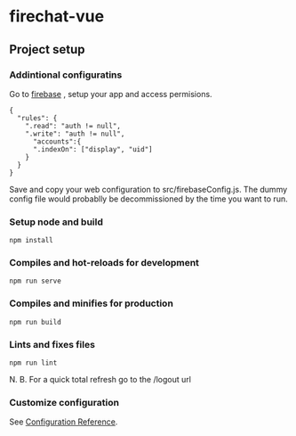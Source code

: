 # firechat-vue

## Project setup

### Addintional configuratins

Go to [firebase](https://console.firebase.google.com/) , setup your app and access permisions.

```
{
  "rules": {
    ".read": "auth != null",
    ".write": "auth != null",
      "accounts":{
      ".indexOn": ["display", "uid"]
    }
  }
}

```

Save and copy your web configuration to src/firebaseConfig.js. The dummy config file would probablly be decommissioned by the time you want to run.


### Setup node and build
```
npm install
```

### Compiles and hot-reloads for development
```
npm run serve
```

### Compiles and minifies for production
```
npm run build
```

### Lints and fixes files
```
npm run lint
```

N. B. For a quick total refresh go to the /logout url

### Customize configuration
See [Configuration Reference](https://cli.vuejs.org/config/).



